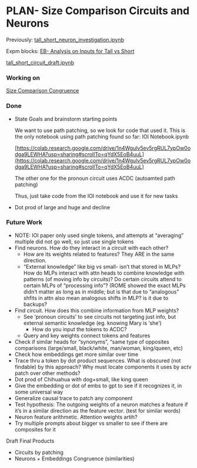 # PLAN- Size Comparison Circuits and Neurons

Previously: [tall_short_neuron_investigation.ipynb](../../Code%20Notebooks%20432b45bb746f43eabf4172f69d384f8a/tall_short_neuron_investigation%20ipynb%20b6fb8fd5adfc47f4b7b737249042ae53.md)

Expm blocks: [EB- Analysis on Inputs for Tall vs Short](../../Experimental%20Results%208545f5a36448499c934d8659ba08d2c1/EB-%20Analysis%20on%20Inputs%20for%20Tall%20vs%20Short%20370cf22d285243ec9dd1f4ad9e25efe8.md) 

[tall_short_circuit_draft.ipynb](../../Code%20Notebooks%20432b45bb746f43eabf4172f69d384f8a/tall_short_circuit_draft%20ipynb%2060d5d6b60d014ebd950e958ed1264c6a.md) 

### Working on

[Size Comparison Congruence](PLAN-%20Size%20Comparison%20Circuits%20and%20Neurons%201111d95ef57b4131b259ef88363f3010/Size%20Comparison%20Congruence%20e94368b6a22a4e9e9d0d444b3c5972e5.md)

### Done

- State Goals and brainstorm starting points
    
    We want to use path patching, so we look for code that used it. This is the only notebook using path patching found so far: IOI Notebook.ipynb
    
    [https://colab.research.google.com/drive/1n4Wgulv5ev5rgRUL7ypOw0odga9LEWHA?usp=sharing#scrollTo=qYdX5EoB4uuL](https://colab.research.google.com/drive/1n4Wgulv5ev5rgRUL7ypOw0odga9LEWHA?usp=sharing#scrollTo=qYdX5EoB4uuL)
    
    The other one for the pronoun circuit uses ACDC (autoamted path patching)
    
    Thus, just take code from the IOI notebook and use it for new tasks
    
- Dot prod of large and huge and decline

### Future Work

- NOTE: IOI paper only used single tokens, and attempts at “averaging” multiple did not go well, so just use single tokens
- Find neurons. How do they interact in a circuit with each other?
    - How are its weights related to features? They ARE in the same direction.
    - “External knowledge” like big vs small- isn’t that stored in MLPs? How do MLPs interact with attn heads to combine knowledge with patterns (of moving info by circuits)? Do certain circuits attend to certain MLPs of “processing info”? (ROME showed the exact MLPs didn’t matter as long as in middle; but is that due to “analogous” shfits in attn also mean analogous shifts in MLP? is it due to backups?
- Find circuit. How does this combine information from MLP weights?
    - See ‘pronoun circuits’ to see circuits not targeting just info, but external semantic knowledge (eg. knowing Mary is ‘she’)
        - How do you input the tokens to ACDC?
    - Query and key weights connect tokens and features
- Check if similar heads for “synonyms”, “same type of opposites comparisons (large/small, black/white, man/woman, king/queen, etc)
- Check how embeddings get more similar over time
- Trace thru a token by dot product sequences. What is obscured (not findable) by this approach? Why must locate components it uses by actv patch over other methods?
- Dot prod of Chihuahua with dog+small, like king queen
- Give the embedding or dot of embs to gpt to see if it recognizes it, in some universal way
- Generalize causal trace to patch any component
- Test hypothesis: The outgoing weights of a neuron matches a feature if it’s in a similar direction as the feature vector. (test for similar words)
- Neuron feature arithmetic. Attention weights artih?
- Try multiple prompts about bigger vs smaller to see if there are composites for it

Draft Final Products

- Circuits by patching
- Neurons + Embeddings Congruence (similarities)